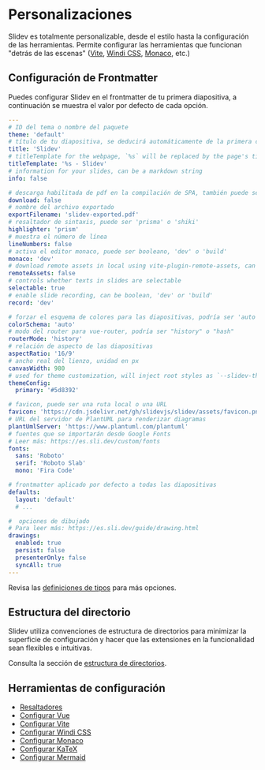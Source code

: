 # Personalizaciones

Slidev es totalmente personalizable, desde el estilo hasta la configuración de las herramientas. Permite configurar las herramientas que funcionan "detrás de las escenas" ([Vite](/custom/config-vite), [Windi CSS](/custom/config-windicss), [Monaco](/custom/config-monaco), etc.)

## Configuración de Frontmatter

Puedes configurar Slidev en el frontmatter de tu primera diapositiva, a continuación se muestra el valor por defecto de cada opción.

```yaml
---
# ID del tema o nombre del paquete
theme: 'default'
# título de tu diapositiva, se deducirá automáticamente de la primera cabecera si no se especifica
title: 'Slidev'
# titleTemplate for the webpage, `%s` will be replaced by the page's title
titleTemplate: '%s - Slidev'
# information for your slides, can be a markdown string
info: false

# descarga habilitada de pdf en la compilación de SPA, también puede ser una url personalizada
download: false
# nombre del archivo exportado
exportFilename: 'slidev-exported.pdf'
# resaltador de sintaxis, puede ser 'prisma' o 'shiki'
highlighter: 'prism'
# muestra el número de línea
lineNumbers: false
# activa el editor monaco, puede ser booleano, 'dev' o 'build'
monaco: 'dev'
# download remote assets in local using vite-plugin-remote-assets, can be boolean, 'dev' or 'build'
remoteAssets: false
# controls whether texts in slides are selectable
selectable: true
# enable slide recording, can be boolean, 'dev' or 'build'
record: 'dev'

# forzar el esquema de colores para las diapositivas, podría ser 'auto', 'light', o 'dark'
colorSchema: 'auto'
# modo del router para vue-router, podría ser "history" o "hash"
routerMode: 'history'
# relación de aspecto de las diapositivas
aspectRatio: '16/9'
# ancho real del lienzo, unidad en px
canvasWidth: 980
# used for theme customization, will inject root styles as `--slidev-theme-x` for attribute `x`
themeConfig:
  primary: '#5d8392'

# favicon, puede ser una ruta local o una URL
favicon: 'https://cdn.jsdelivr.net/gh/slidevjs/slidev/assets/favicon.png'
# URL del servidor de PlantUML para renderizar diagramas
plantUmlServer: 'https://www.plantuml.com/plantuml'
# fuentes que se importarán desde Google Fonts
# Leer más: https://es.sli.dev/custom/fonts
fonts:
  sans: 'Roboto'
  serif: 'Roboto Slab'
  mono: 'Fira Code'

# frontmatter aplicado por defecto a todas las diapositivas
defaults:
  layout: 'default'
  # ...

#  opciones de dibujado
# Para leer más: https://es.sli.dev/guide/drawing.html
drawings:
  enabled: true
  persist: false
  presenterOnly: false
  syncAll: true
---
```

Revisa las [definiciones de tipos](https://github.com/slidevjs/slidev/blob/main/packages/types/src/types.ts#L29) para más opciones.

## Estructura del directorio

Slidev utiliza convenciones de estructura de directorios para minimizar la superficie de configuración y hacer que las extensiones en la funcionalidad sean flexibles e intuitivas.

Consulta la sección de [estructura de directorios](/custom/directory-structure).

## Herramientas de configuración

- [Resaltadores](/custom/highlighters)
- [Configurar Vue](/custom/config-vue)
- [Configurar Vite](/custom/config-vite)
- [Configurar Windi CSS](/custom/config-windicss)
- [Configurar Monaco](/custom/config-monaco)
- [Configurar KaTeX](/custom/config-katex)
- [Configurar Mermaid](/custom/config-mermaid)
